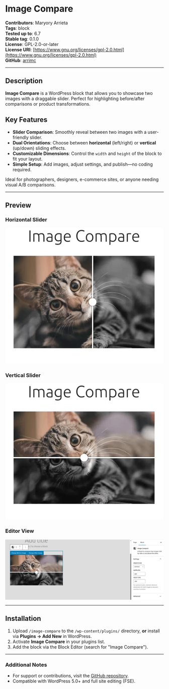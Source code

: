 # Image Compare

**Contributors**: Maryory Arrieta  
**Tags**: block  
**Tested up to**: 6.7  
**Stable tag**: 0.1.0  
**License**: GPL-2.0-or-later  
**License URI**: [https://www.gnu.org/licenses/gpl-2.0.html](https://www.gnu.org/licenses/gpl-2.0.html)  
**GitHub**: [arrimc](https://github.com/arrimc)  

---

## Description  

**Image Compare** is a WordPress block that allows you to showcase two images with a draggable slider. Perfect for highlighting before/after comparisons or product transformations.  

## Key Features  

- **Slider Comparison**: Smoothly reveal between two images with a user-friendly slider.  
- **Dual Orientations**: Choose between **horizontal** (left/right) or **vertical** (up/down) sliding effects.  
- **Customizable Dimensions**: Control the `width` and `height` of the block to fit your layout.  
- **Simple Setup**: Add images, adjust settings, and publish—no coding required.  

Ideal for photographers, designers, e-commerce sites, or anyone needing visual A/B comparisons.  

---

## Preview

### Horizontal Slider
![Horizontal Slider Demo](./preview/demo-horizontal.gif)

### Vertical Slider
![Vertical Slider Demo](./preview/demo-vertical.gif)

### Editor View
![Editor View](./preview/editor-view-min.jpg)

---

## Installation  

1. Upload `/image-compare` to the `/wp-content/plugins/` directory, **or** install via **Plugins → Add New** in WordPress.  
2. Activate **Image Compare** in your plugins list.  
3. Add the block via the Block Editor (search for "Image Compare").  

---

### Additional Notes  
- For support or contributions, visit the [GitHub repository](https://github.com/arrimc).  
- Compatible with WordPress 5.0+ and full site editing (FSE).  